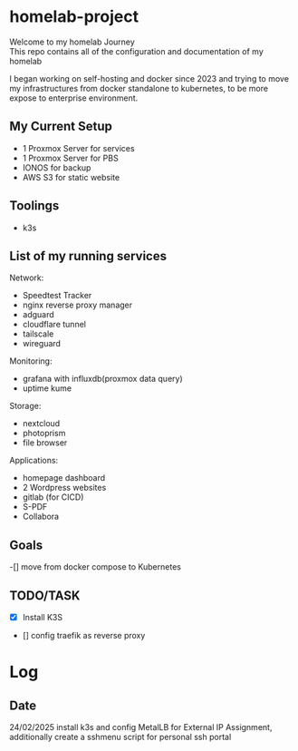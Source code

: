 # homelab-project
Welcome to my homelab Journey </br>
This repo contains all of the configuration and documentation of my homelab

I began working on self-hosting and docker since 2023 and trying to move my infrastructures from docker standalone to kubernetes, to be more expose to enterprise environment.
## My Current Setup
- 1 Proxmox Server for services
- 1 Proxmox Server for PBS
- IONOS for backup
- AWS S3 for static website
## Toolings
- k3s

## List of my running services
Network:
- Speedtest Tracker
- nginx reverse proxy manager
- adguard
- cloudflare tunnel
- tailscale
- wireguard

Monitoring:
- grafana with influxdb(proxmox data query)
- uptime kume

Storage:
- nextcloud
- photoprism
- file browser

Applications:
- homepage dashboard
- 2 Wordpress websites
- gitlab (for CICD)
- S-PDF
- Collabora

## Goals
-[] move from docker compose to Kubernetes 
## TODO/TASK
- [x] Install K3S 
- [] config traefik as reverse proxy

# Log

## Date
24/02/2025
install k3s and config MetalLB for External IP Assignment, additionally create a sshmenu script for personal ssh portal
